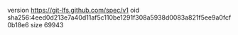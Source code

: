 version https://git-lfs.github.com/spec/v1
oid sha256:4eed0d213e7a40d11af5c110be1291f308a5938d0083a821f5ee9a0fcf0b18e6
size 69943
